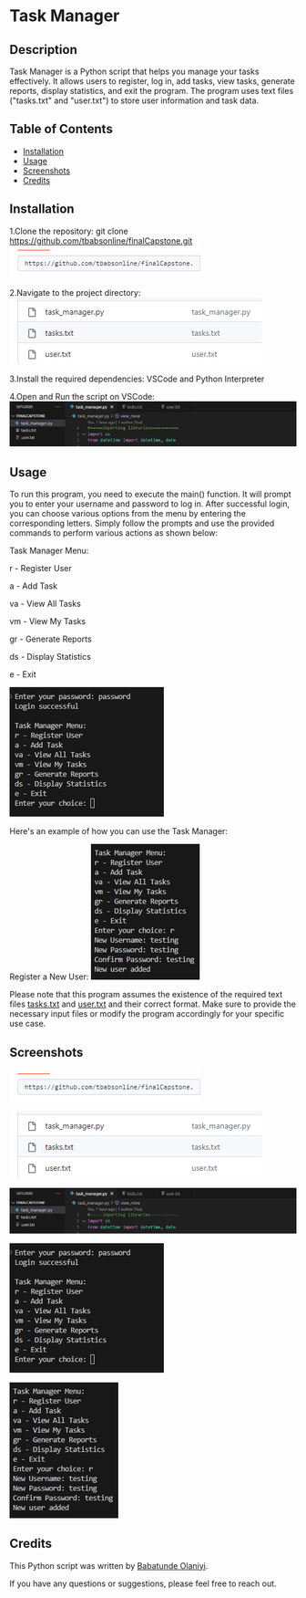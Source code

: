 
#  Task Manager

## Description
Task Manager is a Python script that helps you manage your tasks effectively. It allows users to register, log in, add tasks, view tasks, generate reports, display statistics, and exit the program. The program uses text files ("tasks.txt" and "user.txt") to store user information and task data.


## Table of Contents
- [Installation](#installation)
- [Usage](#usage)
- [Screenshots](#screenshots)
- [Credits](#credits)
## Installation

1.Clone the repository: git clone https://github.com/tbabsonline/finalCapstone.git
![ Repository Screenshot](https://github.com/tbabsonline/finalCapstone/blob/master/screenshots/screenshot1.png)

2.Navigate to the project directory:
![Project Directory Files Screenshot](https://github.com/tbabsonline/finalCapstone/blob/master/screenshots/screenshot2.png)

3.Install the required dependencies: VSCode and Python Interpreter

4.Open and Run the script on VSCode:
![Directory Files on VSCode Screenshot](https://github.com/tbabsonline/finalCapstone/blob/master/screenshots/screenshot3.png)

## Usage
To run this program, you need to execute the main() function. It will prompt you to enter your username and password to log in. After successful login, you can choose various options from the menu by entering the corresponding letters. Simply follow the prompts and use the provided commands to perform various actions as shown below:

Task Manager Menu:

r - Register User

a - Add Task

va - View All Tasks

vm - View My Tasks

gr - Generate Reports

ds - Display Statistics

e - Exit

![Task Manager Menu Screenshot](https://github.com/tbabsonline/finalCapstone/blob/master/screenshots/screenshot4.png)

Here's an example of how you can use the Task Manager:

Register a New User:
![Register a New User Screenshot](https://github.com/tbabsonline/finalCapstone/blob/master/screenshots/screenshot5.png)

Please note that this program assumes the existence of the required text files [tasks.txt](https://github.com/tbabsonline/finalCapstone/blob/master/tasks.txt) and [user.txt](https://github.com/tbabsonline/finalCapstone/blob/master/user.txt) and their correct format. Make sure to provide the necessary input files or modify the program accordingly for your specific use case.
## Screenshots

![ Repository Screenshot](https://github.com/tbabsonline/finalCapstone/blob/master/screenshots/screenshot1.png)

![Project Directory Files Screenshot](https://github.com/tbabsonline/finalCapstone/blob/master/screenshots/screenshot2.png)

![Directory Files on VSCode Screenshot](https://github.com/tbabsonline/finalCapstone/blob/master/screenshots/screenshot3.png)

![Task Manager Menu Screenshot](https://github.com/tbabsonline/finalCapstone/blob/master/screenshots/screenshot4.png)

![Register a New User Screenshot](https://github.com/tbabsonline/finalCapstone/blob/master/screenshots/screenshot5.png)


## Credits
This Python script was written by [Babatunde Olaniyi](https://github.com/tbabsonline).

If you have any questions or suggestions, please feel free to reach out.